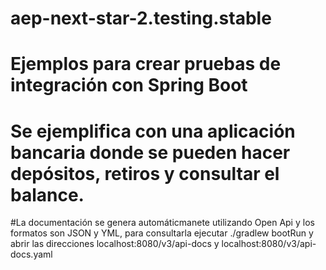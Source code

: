 # aep-next-star-2.testing.stable

# Ejemplos para crear pruebas de integración con Spring Boot
# Se ejemplifica con una aplicación bancaria donde se pueden hacer depósitos, retiros y consultar el balance.
#La documentación se genera automáticmanete utilizando Open Api y los formatos son JSON y YML, para consultarla ejecutar ./gradlew bootRun y abrir las direcciones localhost:8080/v3/api-docs y localhost:8080/v3/api-docs.yaml
